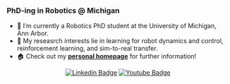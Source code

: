 

### PhD-ing in Robotics @ Michigan
- 🔭 I’m currently a Robotics PhD student at the University of Michigan, Ann Arbor.
- 🌱 My reseasrch interests lie in learning for robot dynamics and control, reinforcement learning, and sim-to-real transfer.
- 🏠 Check out my [__personal homepage__](https://taekyung.me) for further information!

<div align=center>

[![Linkedin Badge](https://img.shields.io/badge/-LinkedIn-blue?style=flat-square&logo=Linkedin&logoColor=white&link=http://linkedin.com/in/taekyung-kim-5201a817a)](http://linkedin.com/in/taekyung-kim-5201a817a) 
[![Youtube Badge](https://img.shields.io/badge/Youtube-ff0000?style=flat-square&logo=youtube&link=https://www.youtube.com/ktk1501)](https://www.youtube.com/ktk1501) 
